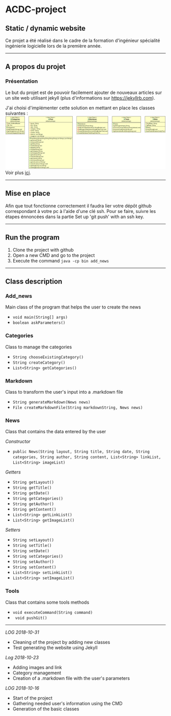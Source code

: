# ACDC-project

## Static / dynamic website

Ce projet a été réalisé dans le cadre de la formation d'ingénieur spécialité ingénierie logicielle lors de la première année.

***
## A propos du projet
### Présentation
Le but du projet est de pouvoir facilement ajouter de nouveaux articles sur un site web utilisant jekyll (plus d'informations sur https://jekyllrb.com).

J'ai choisi d'implémenter cette solution en mettant en place les classes suivantes :
![Diagramme_de_classe](./ClassDiagram.png)
Voir plus [ici](./doc/index.html).
***
## Mise en place
Afin que tout fonctionne correctement il faudra lier votre dépôt github correspondant à votre pc à l'aide d'une clé ssh. Pour se faire, suivre les étapes énnoncées dans la partie Set up 'git push' with an ssh key.
***
## Run the program
1. Clone the project with github
2. Open a new CMD and go to the project
3. Execute the command `java -cp bin add_news`

***
## Class description
### Add_news
Main class of the program that helps the user to create the news
- `void main(String[] args)`
- `boolean askParameters()`

### Categories
Class to manage the categories
- `String chooseExistingCategory()`
- `String createCategory()`
- `List<String> getCategories()`

### Markdown
Class to transform the user's input into a .markdown file
- `String generateMarkdown(News news)`
- `File createMarkdownFile(String markdownString, News news)`

### News
Class that contains the data entered by the user

*Constructor*
- `public News(String layout, String title, String date, String categories, String author, String content, List<String> linkList, List<String> imageList)`

*Getters*
- `String getLayout()`
- `String getTitle()`
- `String getDate()`
- `String getCategories()`
- `String getAuthor()`
- `String getContent()`
- `List<String> getLinkList()`
- `List<String> getImageList()`

*Setters*
- `String setLayout()`
- `String setTitle()`
- `String setDate()`
- `String setCategories()`
- `String setAuthor()`
- `String setContent()`
- `List<String> setLinkList()`
- `List<String> setImageList()`

### Tools
Class that contains some tools methods
- `void executeCommand(String command)`
- ` void pushGit()`

***
*LOG 2018-10-31*
- Cleaning of the project by adding new classes
- Test generating the website using Jekyll

*Log 2018-10-23*
- Adding images and link
- Category management
- Creation of a .markdown file with the user's parameters

*LOG 2018-10-16*
- Start of the project
- Gathering needed user's information using the CMD
- Generation of the basic classes



    
    


